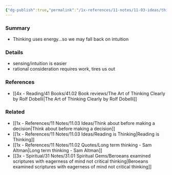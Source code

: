 ```yaml
---
{"dg-publish":true,"permalink":"/1x-references/11-notes/11-03-ideas/thinking-uses-energy/","title":"Thinking uses energy"}
---
```



### Summary
- Thinking uses energy...so we may fall back on intuition

### Details
- sensing/intuition is easier
- rational consideration requires work, tires us out

### References
- [[4x - Reading/41 Books/41.02 Book reviews/The Art of Thinking Clearly by Rolf Dobelli\|The Art of Thinking Clearly by Rolf Dobelli]]

### Related
- [[1x - References/11 Notes/11.03 Ideas/Think about before making a decision\|Think about before making a decision]]
- [[1x - References/11 Notes/11.03 Ideas/Reading is Thinking\|Reading is Thinking]]
- [[1x - References/11 Notes/11.02 Quotes/Long term thinking - Sam Altman\|Long term thinking - Sam Altman]]
- [[3x - Spiritual/31 Notes/31.01 Spiritual Gems/Beroeans examined scriptures with eagerness of mind not critical thinking\|Beroeans examined scriptures with eagerness of mind not critical thinking]]